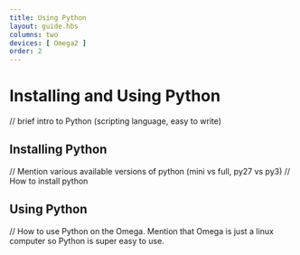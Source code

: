 ```yaml
---
title: Using Python
layout: guide.hbs
columns: two
devices: [ Omega2 ]
order: 2
---
```


# Installing and Using Python

// brief intro to Python (scripting language, easy to write)


## Installing Python
// Mention various available versions of python (mini vs full, py27 vs py3)
// How to install python


## Using Python
// How to use Python on the Omega. Mention that Omega is just a linux computer so Python is super easy to use.
